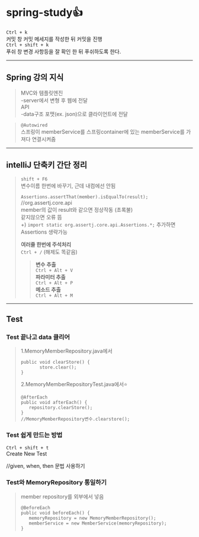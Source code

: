 # spring-study👍

`Ctrl + k`   
커밋 창
커밋 메세지를 작성한 뒤 커밋을 진행  
`Ctrl + shift + k`  
푸쉬 창
변경 사항등을 잘 확인 한 뒤 푸쉬하도록 한다.   

  *****  
## Spring 강의 지식
>MVC와 템플릿엔진  
>-server에서 변형 후 웹에 전달  
>API  
>-data구조 포맷(ex. json)으로 클라이언트에 전달

>`@Autowired`  
>스프링이 memberService를 스프링container에 있는 memberService를 가져다 연결시켜줌  
  *****    
## intelliJ 단축키 간단 정리
>`shift + F6`  
>변수이름 한번에 바꾸기, 근데 내컴에선 안됨
>
>`Assertions.assertThat(member).isEqualTo(result);` //org.assertj.core.api  
>member의 값이 result와 같으면 정상작동 (초록불)  
>같지않으면 오류 뜸  
>+) `import static org.assertj.core.api.Assertions.*;` 추가하면 Assertions 생략가능  
>
>**여러줄 한번에 주석처리**  
>`Ctrl + /`  (해제도 똑같음)
>
>>**변수 추출**  
>>`Ctrl + Alt + V`  
>>**파라미터 추출**  
>>`Ctrl + Alt + P`  
>>**메소드 추출**  
>>`Ctrl + Alt + M`  

  *****  
## Test
### Test 끝나고 data 클리어  
>1.MemoryMemberRepository.java에서  
>```
>public void clearStore() {
>        store.clear();
>}
>```  
>2.MemoryMemberRepositoryTest.java에서⭐
>```
>@AfterEach
>public void afterEach() {
>    repository.clearStore();
>}
>//MemoryMemberRepository변수.clearstore();
>```

### Test 쉽게 만드는 방법  
`Ctrl + shift + t`  
Create New Test  

//given, when, then 문법 사용하기  

### Test와 MemoryRepository 통일하기  
>member repository를 외부에서 넣음
>```
>@BeforeEach
>public void beforeEach() {
>    memoryRepository = new MemoryMemberRepository();
>    memberService = new MemberService(memoryRepository);
>}
>```

